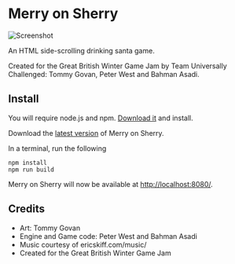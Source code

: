Merry on Sherry
===

![Screenshot](https://raw.github.com/time-traveling-pineapple/winter-game-jam/master/merry_1.png)

An HTML side-scrolling drinking santa game.

Created for the Great British Winter Game Jam by Team Universally Challenged: Tommy Govan, Peter West and Bahman Asadi.

Install
---

You will require node.js and npm. [Download it](http://nodejs.org/) and install.

Download the [latest version](https://github.com/time-traveling-pineapple/winter-game-jam/archive/master.zip) of Merry on Sherry.

In a terminal, run the following
```
npm install
npm run build
```

Merry on Sherry will now be available at [http://localhost:8080/](http://localhost:8080/).

Credits
---
* Art: Tommy Govan
* Engine and Game code: Peter West and Bahman Asadi
* Music courtesy of ericskiff.com/music/
* Created for the Great British Winter Game Jam
